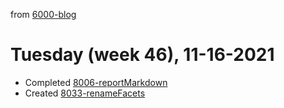from [6000-blog](../../../6000-blog.md)
# Tuesday (week 46), 11-16-2021

- Completed [8006-reportMarkdown](8006-reportMarkdown.md)
- Created [8033-renameFacets](8033-renameFacets.md)